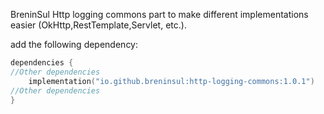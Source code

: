 BreninSul Http logging commons part to make different implementations easier (OkHttp,RestTemplate,Servlet, etc.).



add the following dependency:

````kotlin
dependencies {
//Other dependencies
    implementation("io.github.breninsul:http-logging-commons:1.0.1")
//Other dependencies
}

````


